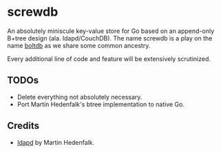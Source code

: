 # screwdb

An absolutely miniscule key-value store for Go based on an append-only B+tree design (ala. ldapd/CouchDB). The name
screwdb is a play on the name [boltdb](https://github.com/boltdb/bolt) as we share some common ancestry.

Every additional line of code and feature will be extensively scrutinized.

## TODOs

* Delete everything not absolutely necessary.
* Port Martin Hedenfalk's btree implementation to native Go.

## Credits

* [ldapd](https://www.bzero.se/ldapd/) by Martin Hedenfalk.